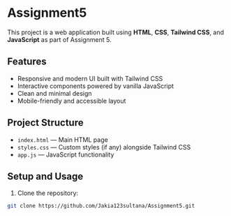# Assignment5

This project is a web application built using **HTML**, **CSS**, **Tailwind CSS**, and **JavaScript** as part of Assignment 5.

## Features

- Responsive and modern UI built with Tailwind CSS  
- Interactive components powered by vanilla JavaScript  
- Clean and minimal design  
- Mobile-friendly and accessible layout

## Project Structure

- `index.html` — Main HTML page  
- `styles.css` — Custom styles (if any) alongside Tailwind CSS  
- `app.js` — JavaScript functionality  

## Setup and Usage

1. Clone the repository:

```bash
git clone https://github.com/Jakia123sultana/Assignment5.git
